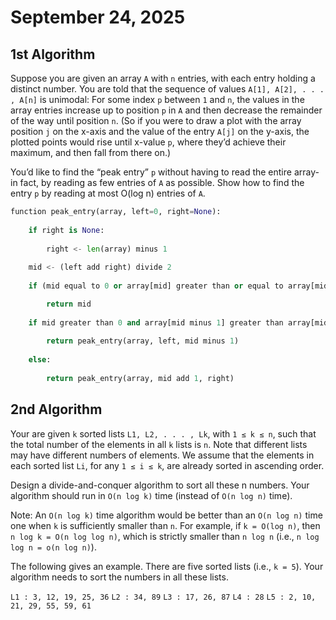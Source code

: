 # September 24, 2025

## 1st Algorithm
Suppose you are given an array `A` with `n` entries, with each entry holding a distinct number. You are told that the sequence of values `A[1], A[2], . . . , A[n]` is unimodal: For some index `p` between `1` and `n`, the values in the array entries increase up to position `p` in `A` and then decrease the remainder of the way until position `n`. (So if you were to draw a plot with the array position `j` on the x-axis and the value of the entry `A[j]` on the y-axis, the plotted points would rise until x-value `p`, where they’d achieve their maximum, and then fall from there on.)

You’d like to find the “peak entry” `p` without having to read the entire array-in fact, by reading as few entries of `A` as possible. Show how to find the entry `p` by reading at most O(log n) entries of `A`.



```python
function peak_entry(array, left=0, right=None):
 
    if right is None:
 
        right <- len(array) minus 1
 
    mid <- (left add right) divide 2
 
    if (mid equal to 0 or array[mid] greater than or equal to array[mid minus 1]) and (mid equal to len(array) minus 1 or array[mid] greater than or equal to array[mid add 1]):

        return mid
 
    if mid greater than 0 and array[mid minus 1] greater than array[mid]:
 
        return peak_entry(array, left, mid minus 1)
 
    else:
 
        return peak_entry(array, mid add 1, right)
```


## 2nd Algorithm
Your are given `k` sorted lists `L1, L2, . . . , Lk`, with `1 ≤ k ≤ n`, such that the total number of the elements in all `k` lists is `n`. Note that different lists may have different numbers of elements. We assume that the elements in each sorted list `Li`, for any `1 ≤ i ≤ k`, are already sorted in ascending order.

Design a divide-and-conquer algorithm to sort all these n numbers. Your algorithm should run in `O(n log k)` time (instead of `O(n log n)` time).

Note: An `O(n log k)` time algorithm would be better than an `O(n log n)` time one when `k` is sufficiently smaller than `n`. For example, if `k = O(log n)`, then `n log k = O(n log log n)`, which is strictly smaller than `n log n` (i.e., `n log log n = o(n log n)`).

The following gives an example. There are five sorted lists (i.e., `k = 5`). Your algorithm needs to sort the numbers in all these lists.

`L1 : 3, 12, 19, 25, 36`
`L2 : 34, 89`
`L3 : 17, 26, 87`
`L4 : 28`
`L5 : 2, 10, 21, 29, 55, 59, 61`


```

```
